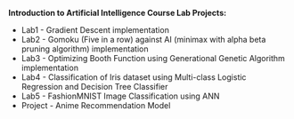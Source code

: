 **Introduction to Artificial Intelligence Course Lab Projects:**

* Lab1 - Gradient Descent implementation
* Lab2 - Gomoku (Five in a row) against AI (minimax with alpha beta pruning algorithm) implementation
* Lab3 - Optimizing Booth Function using Generational Genetic Algorithm  implementation
* Lab4 - Classification of Iris dataset using Multi-class Logistic Regression and Decision Tree Classifier
* Lab5 - FashionMNIST Image Classification using ANN
* Project - Anime Recommendation Model


